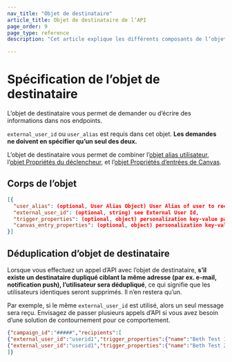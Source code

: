 ```yaml
---
nav_title: "Objet de destinataire"
article_title: Objet de destinataire de l’API
page_order: 9
page_type: reference
description: "Cet article explique les différents composants de l’objet de destinataire Braze."

---
```


# Spécification de l’objet de destinataire

L’objet de destinataire vous permet de demander ou d’écrire des informations dans nos endpoints.

`external_user_id` ou `user_alias` est requis dans cet objet. **Les demandes ne doivent en spécifier qu’un seul des deux.**

L’objet de destinataire vous permet de combiner l’[objet alias utilisateur]({{site.baseurl}}/api/objects_filters/user_alias_object/), l’[objet Propriétés du déclencheur]({{site.baseurl}}/api/objects_filters/trigger_properties_object/), et l’[objet Propriétés d’entrées de Canvas]({{site.baseurl}}/api/objects_filters/canvas_entry_properties_object/).

## Corps de l’objet

```json
[{
  "user_alias": (optional, User Alias Object) User Alias of user to receive message,
  "external_user_id": (optional, string) see External User Id,
  "trigger_properties": (optional, object) personalization key-value pairs for this user when sending a Campaign or message; see Trigger Properties,
  "canvas_entry_properties": (optional, object) personalization key-value pairs for this user when triggering a Canvas; see Canvas Entry Properties
}]
```

## Déduplication d’objet de destinataire

Lorsque vous effectuez un appel d’API avec l’objet de destinataire, **s’il existe un destinataire dupliqué ciblant la même adresse (par ex. e-mail, notification push), l’utilisateur sera dédupliqué**, ce qui signifie que les utilisateurs identiques seront supprimés. Il n’en restera qu’un. 

Par exemple, si le même `external_user_id` est utilisé, alors un seul message sera reçu. Envisagez de passer plusieurs appels d’API si vous avez besoin d’une solution de contournement pour ce comportement.

```json
{"campaign_id":"#####","recipients":[
{"external_user_id":"userid1","trigger_properties":{"name":"Beth Test 1"}},
{"external_user_id":"userid1","trigger_properties":{"name":"Beth Test 2"}} 
]}
```
